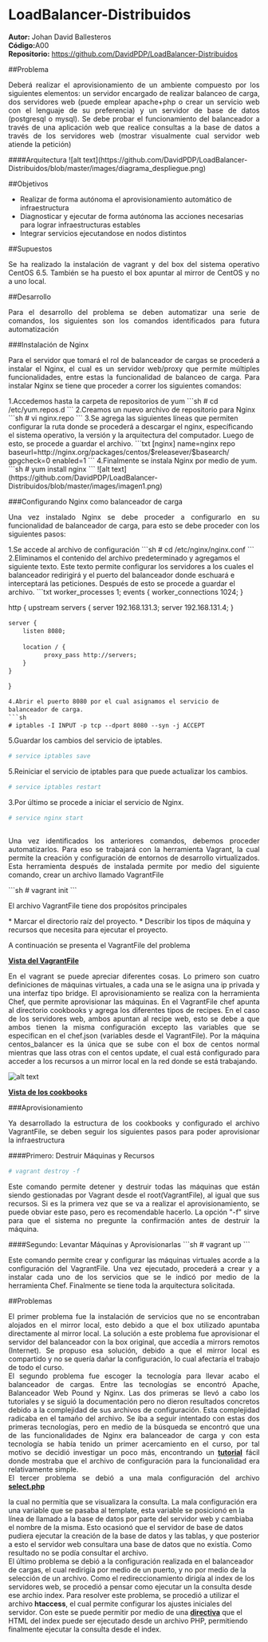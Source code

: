 # LoadBalancer-Distribuidos
<b>Autor:</b> Johan David Ballesteros <br>
<b>Código:</b>A00 <br>
<b>Repositorio:</b> https://github.com/DavidPDP/LoadBalancer-Distribuidos

##Problema
<p align ='justify'>Deberá realizar el aprovisionamiento de un ambiente compuesto por los siguientes elementos: un servidor encargado de realizar balanceo de carga, dos servidores web (puede emplear apache+php o crear un servicio web con el lenguaje de su preferencia) y un servidor de base de datos (postgresql o mysql). Se debe probar el funcionamiento del balanceador a través de una aplicación web que realice consultas a la base de datos a través de los servidores web (mostrar visualmente cual servidor web atiende la petición)</p>
####Arquitectura
![alt text](https://github.com/DavidPDP/LoadBalancer-Distribuidos/blob/master/images/diagrama_despliegue.png)

##Objetivos 
* Realizar de forma autónoma el aprovisionamiento automático de infraestructura
* Diagnosticar y ejecutar de forma autónoma las acciones necesarias para lograr infraestructuras estables
* Integrar servicios ejecutandose en nodos distintos

##Supuestos
<p align ='justify'> Se ha realizado la instalación de vagrant y del box del sistema operativo CentOS 6.5. También se ha puesto el box apuntar al mirror de CentOS y no a uno local.</p>
##Desarrollo
<p align ='justify'>Para el desarrollo del problema se deben automatizar una serie de comandos, los siguientes son los comandos identificados para futura automatización</p>
###Instalación de Nginx
<p align ='justify'>Para el servidor que tomará el rol de balanceador de cargas se procederá a instalar el Nginx, el cual es un servidor web/proxy que permite múltiples funcionalidades, entre estas la funcionalidad de balanceo de carga. Para instalar Nginx se tiene que proceder a correr los siguientes comandos: </p>
1.Accedemos hasta la carpeta de repositorios de yum
```sh
# cd /etc/yum.repos.d
```
2.Creamos un nuevo archivo de repositorio para Nginx
```sh
# vi nginx.repo
```
3.Se agrega las siguientes líneas que permiten configurar la ruta donde se procederá a descargar el nginx, específicando el sistema operativo, la versión y la arquitectura del computador. Luego de esto, se procede a guardar el archivo. 
```txt
[nginx]
name=nginx repo
baseurl=http://nginx.org/packages/centos/$releasever/$basearch/
gpgcheck=0
enabled=1
```
4.Finalmente se instala Nginx por medio de yum.
```sh
# yum install nginx
```
![alt text](https://github.com/DavidPDP/LoadBalancer-Distribuidos/blob/master/images/imagen1.png)

###Configurando Nginx como balanceador de carga
<p align='justify'>Una vez instalado Nginx se debe proceder a configurarlo en su funcionalidad de balanceador de carga, para esto se debe proceder con los siguientes pasos: </p>
1.Se accede al archivo de configuración
```sh
# cd /etc/nginx/nginx.conf
```
2.Eliminamos el contenido del archivo predeterminado y agregamos el siguiente texto. Este texto permite configurar los servidores a los cuales el balanceador redirigirá y el puerto del balanceador donde eschuará e interceptará las peticiones. Después de esto se procede a guardar el archivo.
```txt
worker_processes  1;
events {
   worker_connections 1024;
}

http {
    upstream servers {
         server 192.168.131.3;
         server 192.168.131.4;
    }

    server {
        listen 8080;

        location / {
              proxy_pass http://servers;
        }
    }
}
```
4.Abrir el puerto 8080 por el cual asignamos el servicio de balanceador de carga.
```sh
# iptables -I INPUT -p tcp --dport 8080 --syn -j ACCEPT
```
5.Guardar los cambios del servicio de iptables.
```sh
# service iptables save
```
5.Reiniciar el servicio de iptables para que puede actualizar los cambios.
```sh
# service iptables restart
```
3.Por último se procede a iniciar el servicio de Nginx.
```sh
# service nginx start
```
##
<p align = "justify"> Una vez identificados los anteriores comandos, debemos proceder automatizarlos. Para eso se trabajará con la herramienta Vagrant, la cual permite la creación y configuración de entornos de desarrollo virtualizados. Esta herramienta después de instalada permite por medio del siguiente comando, crear un archivo llamado VagrantFile</p>
```sh
# vagrant init
```
<p align="justify"> El archivo VagrantFile tiene dos propósitos principales</p>
* Marcar el directorio raíz del proyecto.
* Describir los tipos de máquina y recursos que necesita para ejecutar el proyecto.

<p align="justify"> A continuación se presenta el VagrantFile del problema</p>
<a href="https://github.com/DavidPDP/LoadBalancer-Distribuidos/blob/master/Parcial1/Vagrantfile"><b>Vista del VagrantFile</b></a>
<p align="justify"> En el vagrant se puede apreciar diferentes cosas. Lo primero son cuatro definiciones de máquinas virtuales, a cada una se le asigna una ip privada y una interfaz tipo bridge. El aprovisionamiento se realiza con la herramienta Chef, que permite aprovisionar las máquinas. En el VagrantFile chef apunta al directorio cookbooks y agrega los diferentes tipos de recipes. En el caso de los servidores web, ambos apuntan al recipe web, esto se debe a que ambos tienen la misma configuración excepto las variables que se especifican en el chef.json (variables desde el VagrantFile). Por la máquina centos_balancer es la única que se sube con el box de centos normal mientras que lass otras con el centos update, el cual está configurado para acceder a los recursos a un mirror local en la red donde se está trabajando.</p>

![alt text]()

<a href="https://github.com/DavidPDP/LoadBalancer-Distribuidos/tree/master/Parcial1/cookbooks"><b>Vista de los cookbooks</b></a>

###Aprovisionamiento
<p align="justify">Ya desarrollado la estructura de los cookbooks y configurado el archivo VagrantFile, se deben seguir los siguientes pasos para poder aprovisionar la infraestructura</p>

####Primero: Destruir Máquinas y Recursos
```sh
# vagrant destroy -f
```
<p align="justify">Este comando permite detener y destruir todas las máquinas que están siendo gestionadas por Vagrant desde el root(VagrantFile), al igual que sus recursos. Si es la primera vez que se va a realizar el aprovisionamiento, se puede obviar este paso, pero es recomendable hacerlo. La opción "-f" sirve para que el sistema no pregunte la confirmación antes de destruir la máquina.</p>
####Segundo: Levantar Máquinas y Aprovisionarlas
```sh
# vagrant up
```
<p align="justify">Este comando permite crear y configurar las máquinas virtuales acorde a la configuración del VagrantFile. Una vez ejecutado, procederá a crear y a instalar cada uno de los servicios que se le indicó por medio de la herramienta Chef. Finalmente se tiene toda la arquitectura solicitada.</p>

##Problemas
<p align="justify">El primer problema fue la instalación de servicios que no se encontraban alojados en el mirror local, esto debido a que el box utilizado apuntaba directamente al mirror local. La solución a este problema fue aprovisionar el servidor del balanceador con la box original, que accedía a mirrors remotos (Internet). Se propuso esa solución, debido a que el mirror local es compartido y no se quería dañar la configuración, lo cual afectaría el trabajo de todo el curso.<br>
El segundo problema fue escoger la tecnología para llevar acabo el balanceador de cargas. Entre las tecnologías se encontró Apache, Balanceador Web Pound y Nginx. Las dos primeras se llevó a cabo los tutoriales y se siguió la documentación pero no dieron resultados concretos debido a la complejidad de sus archivos de configuración. Esta complejidad radicaba en el tamaño del archivo. Se iba a seguir intentado con estas dos primeras tecnologías, pero en medio de la búsqueda se encontró que una de las funcionalidades de Nginx era balanceador de carga y con esta tecnología se había tenido un primer acercamiento en el curso, por tal motivo se decidió investigar un poco más, encontrando un <a href="https://www.youtube.com/watch?v=XdHrywooTi0"><b>tutorial</b></a> fácil donde mostraba que el archivo de configuración para la funcionalidad era relativamente simple.<br>
El tercer problema se debió a una mala configuración del archivo <a href="https://github.com/DavidPDP/LoadBalancer-Distribuidos/blob/master/Parcial1/cookbooks/web/templates/default/select.php.erb"><b>select.php</b></a></p> la cual no permitía que se visualizara la consulta. La mala configuración era una variable que se pasaba al template, esta variable se posicionó en la línea de llamado a la base de datos por parte del servidor web y cambiaba el nombre de la misma. Esto ocasionó que el servidor de base de datos pudiera ejecutar la creación de la base de datos y las tablas, y que posterior a esto el servidor web consultara una base de datos que no existía. Como resultado no se podía consultar el archivo.<br>
El último problema se debió a la configuración realizada en el balanceador de cargas, el cual redirigía por medio de un puerto, y no por medio de la selección de un archivo. Como el redireccionamiento dirigía al index de los servidores web, se procedió a pensar como ejecutar un la consulta desde ese archio index. Para resolver este problema, se procedió a utilizar el archivo <b>htaccess</b>, el cual permite configurar los ajustes iniciales del servidor. Con este se puede permitir por medio de una <a href ="https://github.com/DavidPDP/LoadBalancer-Distribuidos/blob/master/Parcial1/cookbooks/web/files/default/.htaccess"><b>directiva</b></a> que el HTML del index puede ser ejecutado desde un archivo PHP, permitiendo finalmente ejecutar la consulta desde el index.







